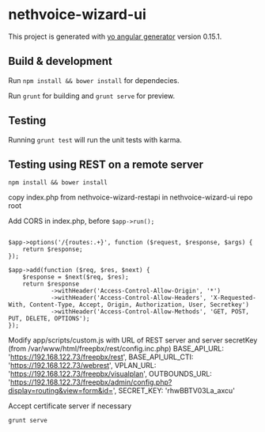 # nethvoice-wizard-ui

This project is generated with [yo angular generator](https://github.com/yeoman/generator-angular)
version 0.15.1.

## Build & development

Run `npm install && bower install` for dependecies.

Run `grunt` for building and `grunt serve` for preview.

## Testing

Running `grunt test` will run the unit tests with karma.

## Testing using REST on a remote server

`npm install && bower install`

copy index.php from nethvoice-wizard-restapi in nethvoice-wizard-ui repo root

Add CORS in index.php, before `$app->run();`

```

$app->options('/{routes:.+}', function ($request, $response, $args) {
    return $response;
});

$app->add(function ($req, $res, $next) {
    $response = $next($req, $res);
    return $response
            ->withHeader('Access-Control-Allow-Origin', '*')
            ->withHeader('Access-Control-Allow-Headers', 'X-Requested-With, Content-Type, Accept, Origin, Authorization, User, Secretkey')
            ->withHeader('Access-Control-Allow-Methods', 'GET, POST, PUT, DELETE, OPTIONS');
});

```

Modify app/scripts/custom.js with URL of REST server and server secretKey (from /var/www/html/freepbx/rest/config.inc.php)
  BASE_API_URL: 'https://192.168.122.73/freepbx/rest',
  BASE_API_URL_CTI: 'https://192.168.122.73/webrest',
  VPLAN_URL: 'https://192.168.122.73/freepbx/visualplan',
  OUTBOUNDS_URL: 'https://192.168.122.73/freepbx/admin/config.php?display=routing&view=form&id=',
  SECRET_KEY: 'rhwBBTV03La_axcu'

Accept certificate server if necessary

`grunt serve`

